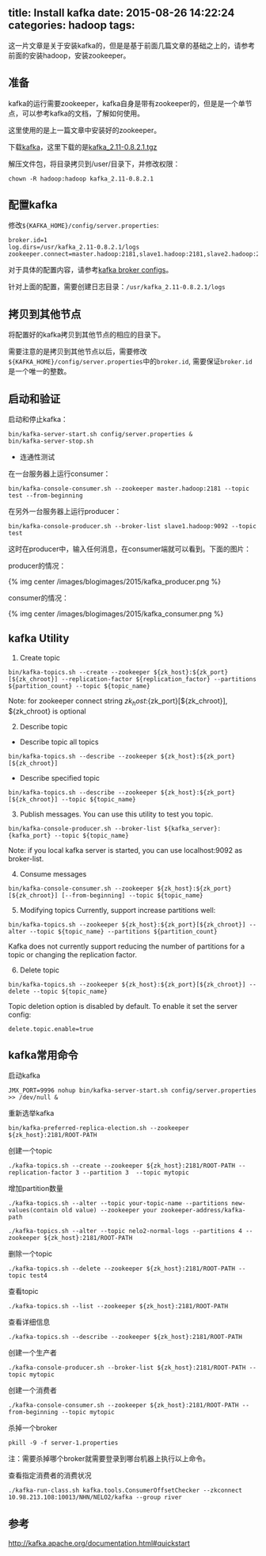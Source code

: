 title: Install kafka
date: 2015-08-26 14:22:24
categories: hadoop
tags:
---

这一片文章是关于安装kafka的，但是是基于前面几篇文章的基础之上的，请参考前面的安装hadoop，安装zookeeper。

## 准备

kafka的运行需要zookeeper，kafka自身是带有zookeeper的，但是是一个单节点，可以参考kafka的文档，了解如何使用。

这里使用的是上一篇文章中安装好的zookeeper。

下载[kafka](http://kafka.apache.org/downloads.html)，这里下载的是[kafka_2.11-0.8.2.1.tgz](https://www.apache.org/dyn/closer.cgi?path=/kafka/0.8.2.1/kafka_2.11-0.8.2.1.tgz)

解压文件包，将目录拷贝到/user/目录下，并修改权限：
```
chown -R hadoop:hadoop kafka_2.11-0.8.2.1
```

<!-- more -->

## 配置kafka

修改`${KAFKA_HOME}/config/server.properties`:
```
broker.id=1
log.dirs=/usr/kafka_2.11-0.8.2.1/logs
zookeeper.connect=master.hadoop:2181,slave1.hadoop:2181,slave2.hadoop:2181
```

对于具体的配置内容，请参考[kafka broker configs](http://kafka.apache.org/documentation.html#brokerconfigs)。

针对上面的配置，需要创建日志目录：`/usr/kafka_2.11-0.8.2.1/logs`

## 拷贝到其他节点

将配置好的kafka拷贝到其他节点的相应的目录下。

需要注意的是拷贝到其他节点以后，需要修改`${KAFKA_HOME}/config/server.properties`中的`broker.id`, 需要保证`broker.id`是一个唯一的整数。

## 启动和验证

启动和停止kafka：
```
bin/kafka-server-start.sh config/server.properties &
bin/kafka-server-stop.sh
```

* 连通性测试


在一台服务器上运行consumer：
```
bin/kafka-console-consumer.sh --zookeeper master.hadoop:2181 --topic test --from-beginning
```

在另外一台服务器上运行producer：
```
bin/kafka-console-producer.sh --broker-list slave1.hadoop:9092 --topic test 
```

这时在producer中，输入任何消息，在consumer端就可以看到。下面的图片：

producer的情况：

{% img center /images/blogimages/2015/kafka_producer.png %}

consumer的情况：

{% img center /images/blogimages/2015/kafka_consumer.png %}

## kafka Utility

1. Create topic
```
bin/kafka-topics.sh --create --zookeeper ${zk_host}:${zk_port}[${zk_chroot}] --replication-factor ${replication_factor} --partitions ${partition_count} --topic ${topic_name}
```

Note: for zookeeper connect string ${zk_host}:${zk_port}[${zk_chroot}], ${zk_chroot} is optional

2. Describe topic

* Describe topic all topics
```
bin/kafka-topics.sh --describe --zookeeper ${zk_host}:${zk_port}[${zk_chroot}]
```

* Describe specified topic
```
bin/kafka-topics.sh --describe --zookeeper ${zk_host}:${zk_port}[${zk_chroot}] --topic ${topic_name}
```

3. Publish messages. You can use this utility to test you topic.
```
bin/kafka-console-producer.sh --broker-list ${kafka_server}:{kafka_port} --topic ${topic_name}
```
Note: if you local kafka server is started, you can use localhost:9092 as broker-list.

4. Consume messages
```
bin/kafka-console-consumer.sh --zookeeper ${zk_host}:${zk_port}[${zk_chroot}] [--from-beginning] --topic ${topic_name}
```

5. Modifying topics
Currently, support increase partitions well:
```
bin/kafka-topics.sh --zookeeper ${zk_host}:${zk_port}[${zk_chroot}] --alter --topic ${topic_name} --partitions ${partition_count}
```
Kafka does not currently support reducing the number of partitions for a topic or changing the replication factor.

6. Delete topic
```
bin/kafka-topics.sh --zookeeper ${zk_host}:${zk_port}[${zk_chroot}] --delete --topic ${topic_name}
```
Topic deletion option is disabled by default. To enable it set the server config:
```
delete.topic.enable=true
```

## kafka常用命令
启动kafka
```
JMX_PORT=9996 nohup bin/kafka-server-start.sh config/server.properties >> /dev/null &
```

重新选举kafka
```
bin/kafka-preferred-replica-election.sh --zookeeper ${zk_host}:2181/ROOT-PATH
```

创建一个topic
```
./kafka-topics.sh --create --zookeeper ${zk_host}:2181/ROOT-PATH --replication-factor 3 --partition 3  --topic mytopic
```

增加partition数量
```
./kafka-topics.sh --alter --topic your-topic-name --partitions new-values(contain old value) --zookeeper your zookeeper-address/kafka-path

./kafka-topics.sh --alter --topic nelo2-normal-logs --partitions 4 --zookeeper ${zk_host}:2181/ROOT-PATH
```

删除一个topic
```
./kafka-topics.sh --delete --zookeeper ${zk_host}:2181/ROOT-PATH --topic test4
```

查看topic
```
./kafka-topics.sh --list --zookeeper ${zk_host}:2181/ROOT-PATH
```

查看详细信息
```
./kafka-topics.sh --describe --zookeeper ${zk_host}:2181/ROOT-PATH
```

创建一个生产者
```
./kafka-console-producer.sh --broker-list ${zk_host}:2181/ROOT-PATH --topic mytopic
```

创建一个消费者
```
./kafka-console-consumer.sh --zookeeper ${zk_host}:2181/ROOT-PATH --from-beginning --topic mytopic
```

杀掉一个broker
```
pkill -9 -f server-1.properties
```
注：需要杀掉哪个broker就需要登录到哪台机器上执行以上命令。

查看指定消费者的消费状况
```
./kafka-run-class.sh kafka.tools.ConsumerOffsetChecker --zkconnect 10.98.213.108:10013/NHN/NELO2/kafka --group river
```

## 参考

<http://kafka.apache.org/documentation.html#quickstart>
